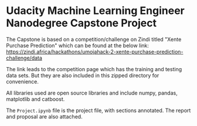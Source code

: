 # Udacity Machine Learning Engineer Nanodegree Capstone Project

The Capstone is based on a competition/challenge on Zindi titled "Xente Purchase Prediction" which can be found at the below link:
https://zindi.africa/hackathons/umojahack-2-xente-purchase-prediction-challenge/data

The link leads to the competition page which has the training and testing data sets. But they are also included in this zipped directory for convenience.

All libraries used are open source libraries and include numpy, pandas, matplotlib and catboost.

The `Project.ipynb` file is the project file, with sections annotated. The report and proposal are also attached.
